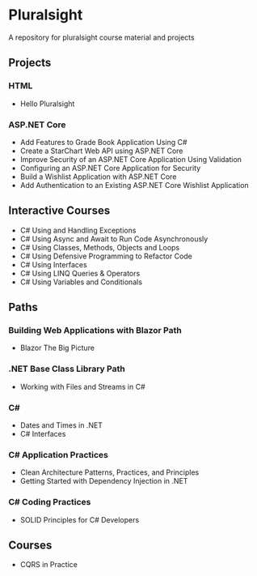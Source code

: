 # Pluralsight
 A repository for pluralsight course material and projects

## Projects

### HTML
- Hello Pluralsight

### ASP.NET Core
- Add Features to Grade Book Application Using C#
- Create a StarChart Web API using ASP.NET Core
- Improve Security of an ASP.NET Core Application Using Validation
- Configuring an ASP.NET Core Application for Security
- Build a Wishlist Application with ASP.NET Core
- Add Authentication to an Existing ASP.NET Core Wishlist Application

## Interactive Courses
- C# Using and Handling Exceptions
- C# Using Async and Await to Run Code Asynchronously
- C# Using Classes, Methods, Objects and Loops
- C# Using Defensive Programming to Refactor Code
- C# Using Interfaces
- C# Using LINQ Queries & Operators
- C# Using Variables and Conditionals

## Paths
### Building Web Applications with Blazor Path
- Blazor The Big Picture
### .NET Base Class Library Path
- Working with Files and Streams in C#
### C#
- Dates and Times in .NET
- C# Interfaces
<!-- - Working with Nulls in C# -->
### C# Application Practices
- Clean Architecture Patterns, Practices, and Principles
- Getting Started with Dependency Injection in .NET
### C# Coding Practices
- SOLID Principles for C# Developers

## Courses
- CQRS in Practice